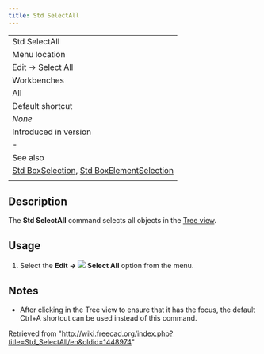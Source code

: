 ```yaml
---
title: Std SelectAll
---
```


|                                                                                                                                         |
| --------------------------------------------------------------------------------------------------------------------------------------- |
| Std SelectAll                                                                                                                           |
| Menu location                                                                                                                           |
| Edit → Select All                                                                                                                       |
| Workbenches                                                                                                                             |
| All                                                                                                                                     |
| Default shortcut                                                                                                                        |
| _None_                                                                                                                                  |
| Introduced in version                                                                                                                   |
| -                                                                                                                                       |
| See also                                                                                                                                |
| [Std BoxSelection](/Std_BoxSelection "Std BoxSelection"), [Std BoxElementSelection](/Std_BoxElementSelection "Std BoxElementSelection") |
|                                                                                                                                         |

## Description

The **Std SelectAll** command selects all objects in the [Tree view](/Tree_view "Tree view").

## Usage

1. Select the **Edit → ![](/images/Std_SelectAll.svg) Select All** option from the menu.

## Notes

- After clicking in the Tree view to ensure that it has the focus, the default Ctrl+A shortcut can be used instead of this command.

Retrieved from "<http://wiki.freecad.org/index.php?title=Std_SelectAll/en&oldid=1448974>"
